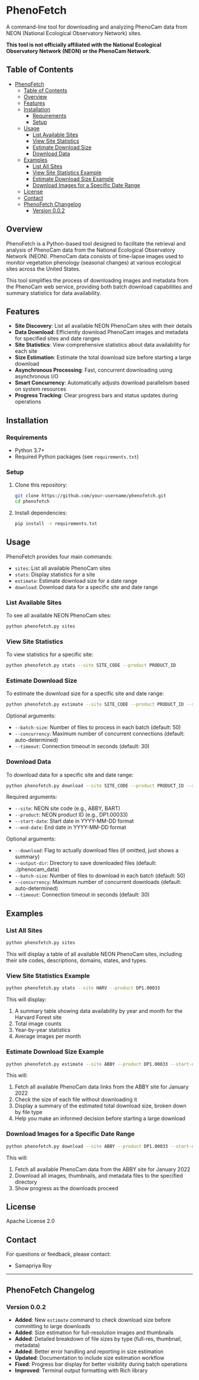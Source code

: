 # PhenoFetch

A command-line tool for downloading and analyzing PhenoCam data from NEON (National Ecological Observatory Network) sites.


**This tool is not officially affiliated with the National Ecological Observatory Network (NEON) or the PhenoCam Network.**

## Table of Contents

- [PhenoFetch](#phenofetch)
  - [Table of Contents](#table-of-contents)
  - [Overview](#overview)
  - [Features](#features)
  - [Installation](#installation)
    - [Requirements](#requirements)
    - [Setup](#setup)
  - [Usage](#usage)
    - [List Available Sites](#list-available-sites)
    - [View Site Statistics](#view-site-statistics)
    - [Estimate Download Size](#estimate-download-size)
    - [Download Data](#download-data)
  - [Examples](#examples)
    - [List All Sites](#list-all-sites)
    - [View Site Statistics Example](#view-site-statistics-example)
    - [Estimate Download Size Example](#estimate-download-size-example)
    - [Download Images for a Specific Date Range](#download-images-for-a-specific-date-range)
  - [License](#license)
  - [Contact](#contact)
  - [PhenoFetch Changelog](#phenofetch-changelog)
    - [Version 0.0.2](#version-002)

## Overview

PhenoFetch is a Python-based tool designed to facilitate the retrieval and analysis of PhenoCam data from the National Ecological Observatory Network (NEON). PhenoCam data consists of time-lapse images used to monitor vegetation phenology (seasonal changes) at various ecological sites across the United States.

This tool simplifies the process of downloading images and metadata from the PhenoCam web service, providing both batch download capabilities and summary statistics for data availability.

## Features

- **Site Discovery**: List all available NEON PhenoCam sites with their details
- **Data Download**: Efficiently download PhenoCam images and metadata for specified sites and date ranges
- **Site Statistics**: View comprehensive statistics about data availability for each site
- **Size Estimation**: Estimate the total download size before starting a large download
- **Asynchronous Processing**: Fast, concurrent downloading using asynchronous I/O
- **Smart Concurrency**: Automatically adjusts download parallelism based on system resources
- **Progress Tracking**: Clear progress bars and status updates during operations

## Installation

### Requirements

- Python 3.7+
- Required Python packages (see `requirements.txt`)

### Setup

1. Clone this repository:
   ```bash
   git clone https://github.com/your-username/phenofetch.git
   cd phenofetch
   ```

2. Install dependencies:
   ```bash
   pip install -r requirements.txt
   ```

## Usage

PhenoFetch provides four main commands:

- `sites`: List all available PhenoCam sites
- `stats`: Display statistics for a site
- `estimate`: Estimate download size for a date range
- `download`: Download data for a specific site and date range

### List Available Sites

To see all available NEON PhenoCam sites:

```bash
python phenofetch.py sites
```

### View Site Statistics

To view statistics for a specific site:

```bash
python phenofetch.py stats --site SITE_CODE --product PRODUCT_ID
```

### Estimate Download Size

To estimate the download size for a specific site and date range:

```bash
python phenofetch.py estimate --site SITE_CODE --product PRODUCT_ID --start-date YYYY-MM-DD --end-date YYYY-MM-DD
```

Optional arguments:
- `--batch-size`: Number of files to process in each batch (default: 50)
- `--concurrency`: Maximum number of concurrent connections (default: auto-determined)
- `--timeout`: Connection timeout in seconds (default: 30)

### Download Data

To download data for a specific site and date range:

```bash
python phenofetch.py download --site SITE_CODE --product PRODUCT_ID --start-date YYYY-MM-DD --end-date YYYY-MM-DD [--download] [--output-dir DIR]
```

Required arguments:
- `--site`: NEON site code (e.g., ABBY, BART)
- `--product`: NEON product ID (e.g., DP1.00033)
- `--start-date`: Start date in YYYY-MM-DD format
- `--end-date`: End date in YYYY-MM-DD format

Optional arguments:
- `--download`: Flag to actually download files (if omitted, just shows a summary)
- `--output-dir`: Directory to save downloaded files (default: ./phenocam_data)
- `--batch-size`: Number of files to download in each batch (default: 50)
- `--concurrency`: Maximum number of concurrent downloads (default: auto-determined)
- `--timeout`: Connection timeout in seconds (default: 30)

## Examples

### List All Sites

```bash
python phenofetch.py sites
```

This will display a table of all available NEON PhenoCam sites, including their site codes, descriptions, domains, states, and types.

### View Site Statistics Example

```bash
python phenofetch.py stats --site HARV --product DP1.00033
```

This will display:
1. A summary table showing data availability by year and month for the Harvard Forest site
2. Total image counts
3. Year-by-year statistics
4. Average images per month

### Estimate Download Size Example

```bash
python phenofetch.py estimate --site ABBY --product DP1.00033 --start-date 2022-01-01 --end-date 2022-01-31
```

This will:
1. Fetch all available PhenoCam data links from the ABBY site for January 2022
2. Check the size of each file without downloading it
3. Display a summary of the estimated total download size, broken down by file type
4. Help you make an informed decision before starting a large download

### Download Images for a Specific Date Range

```bash
python phenofetch.py download --site ABBY --product DP1.00033 --start-date 2022-01-01 --end-date 2022-01-31 --download --output-dir ./my_phenocam_data
```

This will:
1. Fetch all available PhenoCam data from the ABBY site for January 2022
2. Download all images, thumbnails, and metadata files to the specified directory
3. Show progress as the downloads proceed

## License

Apache License 2.0

## Contact

For questions or feedback, please contact:
- Samapriya Roy

---

## PhenoFetch Changelog

### Version 0.0.2
- **Added**: New `estimate` command to check download size before committing to large downloads
- **Added**: Size estimation for full-resolution images and thumbnails
- **Added**: Detailed breakdown of file sizes by type (full-res, thumbnail, metadata)
- **Added**: Better error handling and reporting in size estimation
- **Updated**: Documentation to include size estimation workflow
- **Fixed**: Progress bar display for better visibility during batch operations
- **Improved**: Terminal output formatting with Rich library
